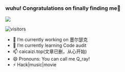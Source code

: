 ### wuhu! Congratulations on finally finding me👋



![](https://github-readme-stats.vercel.app/api?username=Qrayyy)

![visitors](https://visitor-badge.glitch.me/badge?page_id=Qrayyy.Qrayyy)

- 🔭 I’m currently working on 墨尔瑟克
- 🌱 I’m currently learning Code audit
- 📫 caicaizi.top(文章已删，从心开始)
- 😄 Pronouns: You can call me Q_ray!
- ⚡ Hack|music|movie 
